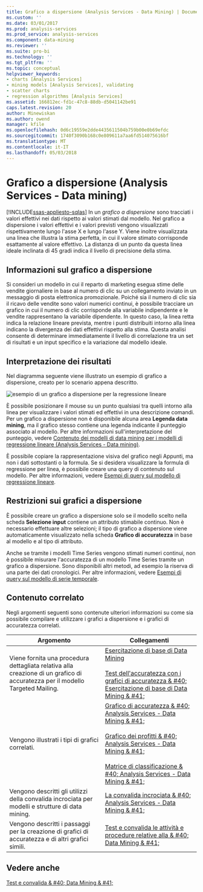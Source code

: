```yaml
---
title: Grafico a dispersione (Analysis Services - Data Mining) | Documenti Microsoft
ms.custom: ''
ms.date: 03/01/2017
ms.prod: analysis-services
ms.prod_service: analysis-services
ms.component: data-mining
ms.reviewer: ''
ms.suite: pro-bi
ms.technology: ''
ms.tgt_pltfrm: ''
ms.topic: conceptual
helpviewer_keywords:
- charts [Analysis Services]
- mining models [Analysis Services], validating
- scatter charts
- regression algorithms [Analysis Services]
ms.assetid: 166812ec-fd1c-47c8-88db-d5041142be91
caps.latest.revision: 20
author: Minewiskan
ms.author: owend
manager: kfile
ms.openlocfilehash: 0d6c19559e2dde4435611504b759b00e0b69efdc
ms.sourcegitcommit: 1740f3090b168c0e809611a7aa6fd514075616bf
ms.translationtype: MT
ms.contentlocale: it-IT
ms.lasthandoff: 05/03/2018
---
```

# <a name="scatter-plot-analysis-services---data-mining"></a>Grafico a dispersione (Analysis Services - Data mining)
[!INCLUDE[ssas-appliesto-sqlas](../../includes/ssas-appliesto-sqlas.md)]
  In un *grafico a dispersione* sono tracciati i valori effettivi nei dati rispetto ai valori stimati dal modello. Nel grafico a dispersione i valori effettivi e i valori previsti vengono visualizzati rispettivamente lungo l'asse X e lungo l'asse Y. Viene inoltre visualizzata una linea che illustra la stima perfetta, in cui il valore stimato corrisponde esattamente al valore effettivo. La distanza di un punto da questa linea ideale inclinata di 45 gradi indica il livello di precisione della stima.  
  
## <a name="understanding-the-scatter-plot"></a>Informazioni sul grafico a dispersione  
 Si consideri un modello in cui il reparto di marketing esegua stime delle vendite giornaliere in base al numero di clic su un collegamento inviato in un messaggio di posta elettronica promozionale. Poiché sia il numero di clic sia il ricavo delle vendite sono valori numerici continui, è possibile tracciare un grafico in cui il numero di clic corrisponde alla variabile indipendente e le vendite rappresentano la variabile dipendente. In questo caso, la linea retta indica la relazione lineare prevista, mentre i punti distribuiti intorno alla linea indicano la divergenza dei dati effettivi rispetto alla stima. Questa analisi consente di determinare immediatamente il livello di correlazione tra un set di risultati e un input specifico e la variazione dal modello ideale.  
  
## <a name="interpreting-the-results"></a>Interpretazione dei risultati  
 Nel diagramma seguente viene illustrato un esempio di grafico a dispersione, creato per lo scenario appena descritto.  
  
 ![esempio di un grafico a dispersione per la regressione lineare](../../analysis-services/data-mining/media/scatterplot-callctr.gif "esempio di un grafico a dispersione per la regressione lineare")  
  
 È possibile posizionare il mouse su un punto qualsiasi tra quelli intorno alla linea per visualizzare i valori stimati ed effettivi in una descrizione comandi. Per un grafico a dispersione non è disponibile alcuna area **Legenda data mining**, ma il grafico stesso contiene una legenda indicante il punteggio associato al modello. Per altre informazioni sull'interpretazione del punteggio, vedere [Contenuto dei modelli di data mining per i modelli di regressione lineare &#40;Analysis Services - Data mining&#41;](../../analysis-services/data-mining/mining-model-content-for-linear-regression-models-analysis-services-data-mining.md).  
  
 È possibile copiare la rappresentazione visiva del grafico negli Appunti, ma non i dati sottostanti o la formula. Se si desidera visualizzare la formula di regressione per linea, è possibile creare una query di contenuto sul modello. Per altre informazioni, vedere [Esempi di query sul modello di regressione lineare](../../analysis-services/data-mining/linear-regression-model-query-examples.md).  
  
## <a name="restrictions-on-scatter-plots"></a>Restrizioni sui grafici a dispersione  
 È possibile creare un grafico a dispersione solo se il modello scelto nella scheda **Selezione input** contiene un attributo stimabile continuo. Non è necessario effettuare altre selezioni; il tipo di grafico a dispersione viene automaticamente visualizzato nella scheda **Grafico di accuratezza** in base al modello e al tipo di attributo.  
  
 Anche se tramite i modelli Time Series vengono stimati numeri continui, non è possibile misurare l'accuratezza di un modello Time Series tramite un grafico a dispersione. Sono disponibili altri metodi, ad esempio la riserva di una parte dei dati cronologici. Per altre informazioni, vedere [Esempi di query sul modello di serie temporale](../../analysis-services/data-mining/time-series-model-query-examples.md).  
  
## <a name="related-content"></a>Contenuto correlato  
 Negli argomenti seguenti sono contenute ulteriori informazioni su come sia possibile compilare e utilizzare i grafici a dispersione e i grafici di accuratezza correlati.  
  
|Argomento|Collegamenti|  
|------------|-----------|  
|Viene fornita una procedura dettagliata relativa alla creazione di un grafico di accuratezza per il modello Targeted Mailing.|[Esercitazione di base di Data Mining](http://msdn.microsoft.com/library/6602edb6-d160-43fb-83c8-9df5dddfeb9c)<br /><br /> [Test dell'accuratezza con i grafici di accuratezza & #40; Esercitazione di base di Data Mining & #41;](http://msdn.microsoft.com/library/822d414b-4a39-473f-80c3-53476e30655a)|  
|Vengono illustrati i tipi di grafici correlati.|[Grafico di accuratezza & #40; Analysis Services - Data Mining & #41;](../../analysis-services/data-mining/lift-chart-analysis-services-data-mining.md)<br /><br /> [Grafico dei profitti & #40; Analysis Services - Data Mining & #41;](../../analysis-services/data-mining/profit-chart-analysis-services-data-mining.md)<br /><br /> [Matrice di classificazione & #40; Analysis Services - Data Mining & #41;](../../analysis-services/data-mining/classification-matrix-analysis-services-data-mining.md)|  
|Vengono descritti gli utilizzi della convalida incrociata per modelli e strutture di data mining.|[La convalida incrociata & #40; Analysis Services - Data Mining & #41;](../../analysis-services/data-mining/cross-validation-analysis-services-data-mining.md)|  
|Vengono descritti i passaggi per la creazione di grafici di accuratezza e di altri grafici simili.|[Test e convalida le attività e procedure relative alla & #40; Data Mining & #41;](../../analysis-services/data-mining/testing-and-validation-tasks-and-how-tos-data-mining.md)|  
  
## <a name="see-also"></a>Vedere anche  
 [Test e convalida & #40; Data Mining & #41;](../../analysis-services/data-mining/testing-and-validation-data-mining.md)  
  
  

